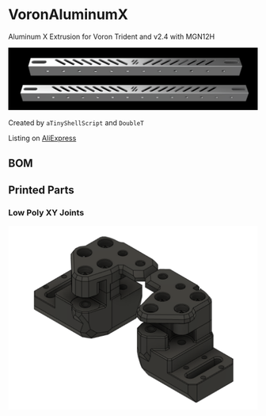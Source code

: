 # VoronAluminumX

Aluminum X Extrusion for Voron Trident and v2.4 with MGN12H


<p align="center">
  <img src="images/image1.png">
</p>


Created by `aTinyShellScript` and `DoubleT`

Listing on [AliExpress](https://www.aliexpress.com/item/1005004121247823.html)

## BOM

## Printed Parts

### Low Poly XY Joints

<p align="center">
  <img src="images/low_poly_xy_joints.png">
</p>

